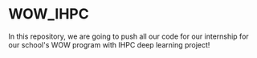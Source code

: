 # WOW_IHPC
In this repository, we are going to push all our code for our internship for our school's WOW program with IHPC deep learning project!
